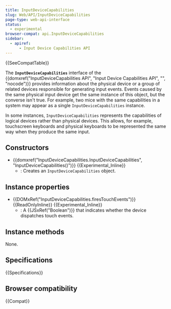 ```yaml
---
title: InputDeviceCapabilities
slug: Web/API/InputDeviceCapabilities
page-type: web-api-interface
status:
  - experimental
browser-compat: api.InputDeviceCapabilities
sidebar:
  - apiref:
      - Input Device Capabilities API
---
```


{{SeeCompatTable}}

The **`InputDeviceCapabilities`** interface of the {{domxref("InputDeviceCapabilities API", "Input Device Capabilities API", "", "nocode")}} provides information about the physical device or a group of related devices responsible for generating input events. Events caused by the same physical input device get the same instance of this object, but the converse isn't true. For example, two mice with the same capabilities in a system may appear as a single `InputDeviceCapabilities` instance.

In some instances, `InputDeviceCapabilities` represents the capabilities of logical devices rather than physical devices. This allows, for example, touchscreen keyboards and physical keyboards to be represented the same way when they produce the same input.

## Constructors

- {{domxref("InputDeviceCapabilities.InputDeviceCapabilities", "InputDeviceCapabilities()")}} {{Experimental_Inline}}
  - : Creates an `InputDeviceCapabilities` object.

## Instance properties

- {{DOMxRef("InputDeviceCapabilities.firesTouchEvents")}} {{ReadOnlyInline}} {{Experimental_Inline}}
  - : A {{JSxRef("Boolean")}} that indicates whether the device dispatches touch events.

## Instance methods

None.

## Specifications

{{Specifications}}

## Browser compatibility

{{Compat}}
